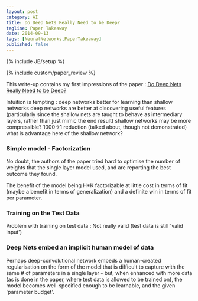 ```yaml
---
layout: post
category: AI
title: Do Deep Nets Really Need to be Deep?
tagline: Paper Takeaway
date: 2014-09-13
tags: [NeuralNetworks,PaperTakeaway]
published: false
---
```

{% include JB/setup %}

{% include custom/paper_review %}

This write-up contains my first impressions of the paper :
[Do Deep Nets Really Need to be Deep?](http://arxiv.org/pdf/1312.6184.pdf)


Intuition is tempting : 
  deep networks better for learning than shallow networks
  deep networks are better at discovering useful features
  (particularly since the shallow nets are taught to behave as intermediary layers, rather than just mimic the end result)
  shallow networks may be more compressible?
  1000->1 reduction (talked about, though not demonstrated)
  what is advantage here of the shallow network?

### Simple model - Factorization

No doubt, the authors of the 
paper tried hard to optimise the number of weights that the single layer model used,
and are reporting the best outcome they found.

The benefit of the model being H*K factorizable at little cost in terms of fit (maybe a benefit in
terms of generalization) and a definite win in terms of fit per parameter.

### Training on the Test Data
Problem with training on test data : Not really valid (test data is still 'valid input')

### Deep Nets embed an implicit human model of data

Perhaps deep-convolutional network embeds a human-created regularisation on the 
form of the model that is difficult to capture with the same # of parameters 
in a single layer - but, when enhanced with more data (as is done in the paper,
where test data is allowed to be trained on), the model becomes well-specified 
enough to be learnable, and the given 'parameter budget'.

